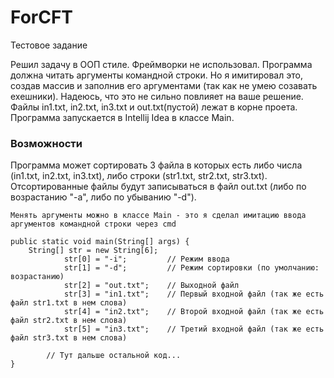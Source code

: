 # ForCFT
Тестовое задание

Решил задачу в ООП стиле. Фреймворки не использовал.
Программа должна читать аргументы командной строки. Но я имитировал это, создав массив и заполнив его аргументами (так как не умею созавать exeшники).
Надеюсь, что это не сильно повлияет на ваше решение.
Файлы in1.txt, in2.txt, in3.txt и out.txt(пустой) лежат в корне проета.
Программа запускается в Intellij Idea в классе Main.

### Возможности
Программа может сортировать 3 файла в которых есть либо числа (in1.txt, in2.txt, in3.txt), либо строки (str1.txt, str2.txt, str3.txt).
Отсортированные файлы будут записываться в файл out.txt (либо по возрастанию "-a", либо по убыванию "-d").

```
Менять аргументы можно в классе Main - это я сделал имитацию ввода аргументов командной строки через cmd

public static void main(String[] args) {
    String[] str = new String[6];
            str[0] = "-i";         // Режим ввода
            str[1] = "-d";         // Режим сортировки (по умолчанию: возрастанию)
            str[2] = "out.txt";    // Выходной файл
            str[3] = "in1.txt";    // Первый входной файл (так же есть файл str1.txt в нем слова)
            str[4] = "in2.txt";    // Второй входной файл (так же есть файл str2.txt в нем слова)
            str[5] = "in3.txt";    // Третий входной файл (так же есть файл str3.txt в нем слова)

        // Тут дальше остальной код...
}
```
